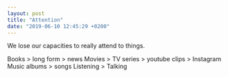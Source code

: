 ```yaml
---
layout: post
title: "Attention"
date: "2019-06-10 12:45:29 +0200"
---
```

We lose our capacities to really attend to things.

Books > long form > news
Movies > TV series > youtube clips > Instagram
Music albums > songs
Listening > Talking
